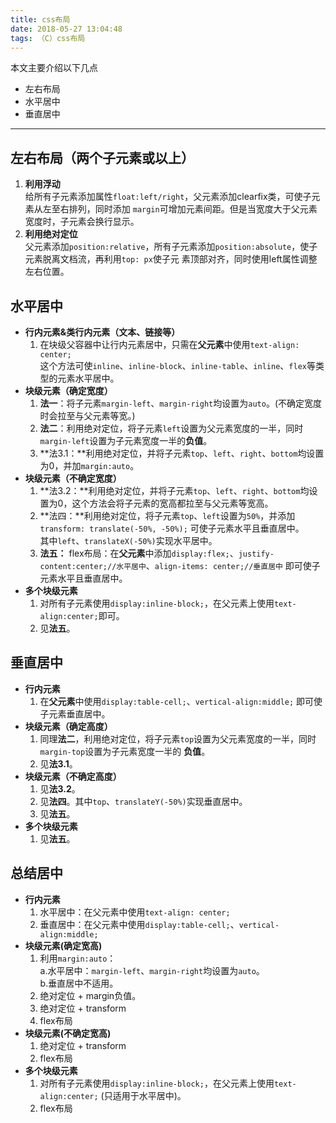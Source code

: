 ```yaml
---
title: css布局
date: 2018-05-27 13:04:48
tags: （C）css布局
---
```

本文主要介绍以下几点

+ 左右布局
+ 水平居中
+ 垂直居中

***
## 左右布局（两个子元素或以上）
1. **利用浮动**<br>
给所有子元素添加属性`float:left/right`，父元素添加clearfix类，可使子元素从左至右排列，同时添加
`margin`可增加元素间距。但是当宽度大于父元素宽度时，子元素会换行显示。
2. **利用绝对定位**<br>
父元素添加`position:relative`，所有子元素添加`position:absolute`，使子元素脱离文档流，再利用`top: px`使子元
素顶部对齐，同时使用left属性调整左右位置。


## 水平居中
+ **行内元素&类行内元素（文本、链接等）**<br>
	1. 在块级父容器中让行内元素居中，只需在**父元素**中使用`text-align: center;`<br>
这个方法可使`inline`、`inline-block`、`inline-table`、`inline`、`flex`等类型的元素水平居中。
+ **块级元素（确定宽度）**<br>
	1. **法一**：将子元素`margin-left`、`margin-right`均设置为`auto`。(不确定宽度时会拉至与父元素等宽。)<br>
	2. **法二**：利用绝对定位，将子元素`left`设置为父元素宽度的一半，同时`margin-left`设置为子元素宽度一半的**负值**。
	3. **法3.1：**利用绝对定位，并将子元素`top`、`left`、`right`、`bottom`均设置为0，并加`margin:auto`。
+ **块级元素（不确定宽度）**<br>
	1. **法3.2：**利用绝对定位，并将子元素`top`、`left`、`right`、`bottom`均设置为0，这个方法会将子元素的宽高都拉至与父元素等宽高。<br>
	2. **法四：**利用绝对定位，将子元素`top`、`left`设置为`50%`，并添加`transform: translate(-50%, -50%);` 可使子元素水平且垂直居中。<br>其中`left`、`translateX(-50%)`实现水平居中。<br>
	3. **法五：** flex布局：在**父元素**中添加`display:flex;`、`justify-content:center;//水平居中`、`align-items: center;//垂直居中` 即可使子元素水平且垂直居中。
+ **多个块级元素**<br>
	1. 对所有子元素使用`display:inline-block;`，在父元素上使用`text-align:center;`即可。
	2. 见**法五**。

## 垂直居中
+ **行内元素**<br>
	1. 在**父元素**中使用`display:table-cell;`、`vertical-align:middle;` 即可使子元素垂直居中。
+ **块级元素（确定高度）**<br>
	1. 同理**法二**，利用绝对定位，将子元素`top`设置为父元素宽度的一半，同时`margin-top`设置为子元素宽度一半的 **负值**。
	2. 见**法3.1**。
+ **块级元素（不确定高度）**<br>
	1. 见**法3.2**。
	2. 见**法四**。其中`top`、`translateY(-50%)`实现垂直居中。
	3. 见**法五**。
+ **多个块级元素**<br>
	1. 见**法五**。

## 总结居中
+ **行内元素**
	1. 水平居中：在父元素中使用`text-align: center;`
	2. 垂直居中：在父元素中使用`display:table-cell;`、`vertical-align:middle;`
+ **块级元素(确定宽高)**
	1. 利用`margin:auto`：<br>
		a.水平居中：`margin-left`、`margin-right`均设置为`auto`。<br>
		b.垂直居中不适用。 
	2. 绝对定位 + margin负值。
	3. 绝对定位 + transform
	4. flex布局
+ **块级元素(不确定宽高)**
	1. 绝对定位 + transform
	2. flex布局
+ **多个块级元素**
	1. 对所有子元素使用`display:inline-block;`，在父元素上使用`text-align:center;` (只适用于水平居中)。
	2. flex布局


